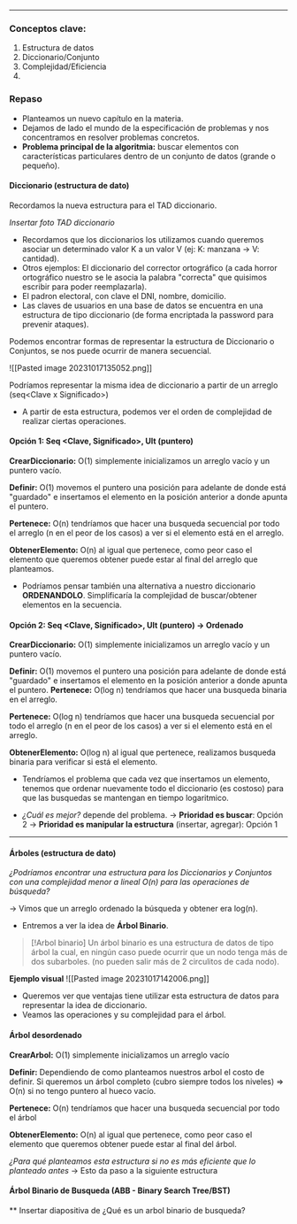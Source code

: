***
### Conceptos clave:
1. Estructura de datos
2. Diccionario/Conjunto
3. Complejidad/Eficiencia
4. 

### Repaso
* Planteamos un nuevo capítulo en la materia.
* Dejamos de lado el mundo de la especificación de problemas y nos concentramos en resolver problemas concretos.
* **Problema principal de la algoritmia:** buscar elementos con características particulares dentro de un conjunto de datos (grande o pequeño).

#### Diccionario (estructura de dato)
Recordamos la nueva estructura para el TAD diccionario.

*Insertar foto TAD diccionario*

* Recordamos que los diccionarios los utilizamos cuando queremos asociar un determinado valor K a un valor V (ej: K: manzana -> V: cantidad).
* Otros ejemplos: El diccionario del corrector ortográfico (a cada horror ortográfico nuestro se le asocia la palabra "correcta" que quisimos escribir para poder reemplazarla).
* El padron electoral, con clave el DNI, nombre, domicilio.
* Las claves de usuarios en una base de datos se encuentra en una estructura de tipo diccionario (de forma encriptada la password para prevenir ataques).

Podemos encontrar formas de representar la estructura de Diccionario o Conjuntos, se nos puede ocurrir de manera secuencial.

![[Pasted image 20231017135052.png]]

Podríamos representar la misma idea de diccionario a partir de un arreglo (seq\<Clave x Significado\>)

* A partir de esta estructura, podemos ver el orden de complejidad de realizar ciertas operaciones.

#### Opción 1: Seq \<Clave, Significado>, Ult (puntero)

**CrearDiccionario:** O(1) simplemente inicializamos un arreglo vacío y un puntero vacío.

**Definir:** O(1) movemos el puntero una posición para adelante de donde está "guardado" e insertamos el elemento en la posición anterior a donde apunta el puntero.

**Pertenece:** O(n) tendríamos que hacer una busqueda secuencial por todo el arreglo (n en el peor de los casos) a ver si el elemento está en el arreglo.

**ObtenerElemento:** O(n) al igual que pertenece, como peor caso el elemento que queremos obtener puede estar al final del arreglo que planteamos.


* Podríamos pensar también una alternativa a nuestro diccionario **ORDENANDOLO**. Simplificaría la complejidad de buscar/obtener elementos en la secuencia.


#### Opción 2: Seq \<Clave, Significado>, Ult (puntero) -> Ordenado

**CrearDiccionario:** O(1) simplemente inicializamos un arreglo vacío y un puntero vacío.

**Definir:** O(1) movemos el puntero una posición para adelante de donde está "guardado" e insertamos el elemento en la posición anterior a donde apunta el puntero.
**Pertenece:** O(log n) tendríamos que hacer una busqueda binaria en el arreglo.

**Pertenece:** O(log n) tendríamos que hacer una busqueda secuencial por todo el arreglo (n en el peor de los casos) a ver si el elemento está en el arreglo.

**ObtenerElemento:** O(log n) al igual que pertenece, realizamos busqueda binaria para verificar si está el elemento.

* Tendríamos el problema que cada vez que insertamos un elemento, tenemos que ordenar nuevamente todo el diccionario (es costoso) para que las busquedas se mantengan en tiempo logaritmico.

+ *¿Cuál es mejor?* depende del problema.
	-> **Prioridad es buscar**: Opción 2
	-> **Prioridad es manipular la estructura** (insertar, agregar): Opción 1

****

#### Árboles (estructura de dato)

*¿Podríamos encontrar una estructura para los Diccionarios y Conjuntos con una complejidad menor a lineal O(n) para las operaciones de búsqueda?*

-> Vimos que un arreglo ordenado la búsqueda y obtener era log(n).

* Entremos a ver la idea de **Árbol Binario**.

>[!Arbol binario]
>Un árbol binario es una estructura de datos de tipo árbol la cual, en ningún caso puede ocurrir que un nodo tenga más de dos subarboles. (no pueden salir más de 2 circulitos de cada nodo).

**Ejemplo visual**
![[Pasted image 20231017142006.png]]


* Queremos ver que ventajas tiene utilizar esta estructura de datos para representar la idea de diccionario.
* Veamos las operaciones y su complejidad para el árbol.

#### Árbol desordenado

**CrearArbol:** O(1) simplemente inicializamos un arreglo vacío

**Definir:** Dependiendo de como planteamos nuestros arbol el costo de definir. Si queremos un árbol completo (cubro siempre todos los niveles) => O(n) si no tengo puntero al hueco vacío.

**Pertenece:** O(n) tendríamos que hacer una busqueda secuencial por todo el árbol

**ObtenerElemento:** O(n) al igual que pertenece, como peor caso el elemento que queremos obtener puede estar al final del árbol.



*¿Para qué planteamos esta estructura si no es más eficiente que lo planteado antes*
-> Esto da paso a la siguiente estructura


#### Árbol Binario de Busqueda (ABB - Binary Search Tree/BST)

** Insertar diapositiva de ¿Qué es un arbol binario de busqueda?



